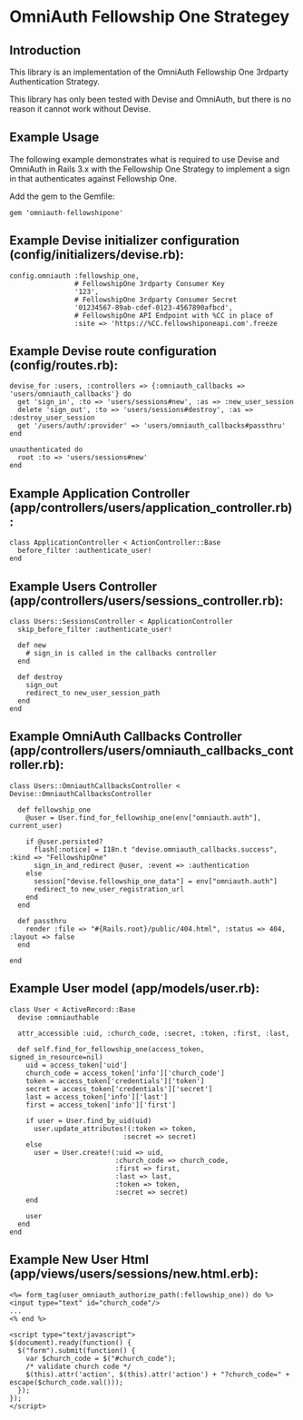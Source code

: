 OmniAuth Fellowship One Strategey
===========================================

Introduction
---
This library is an implementation of the OmniAuth Fellowship One 3rdparty
Authentication Strategy.

This library has only been tested with Devise and OmniAuth, but there is no reason
it cannot work without Devise.

Example Usage
---

The following example demonstrates what is required to use Devise and OmniAuth
in Rails 3.x with the Fellowship One Strategy to implement a sign in that authenticates
against Fellowship One.

Add the gem to the Gemfile:

    gem 'omniauth-fellowshipone'

Example Devise initializer configuration (config/initializers/devise.rb):
---

    config.omniauth :fellowship_one,
                    # FellowshipOne 3rdparty Consumer Key
                    '123',
                    # FellowshipOne 3rdparty Consumer Secret
                    '01234567-89ab-cdef-0123-4567890afbcd',
                    # FellowshipOne API Endpoint with %CC in place of
                    :site => 'https://%CC.fellowshiponeapi.com'.freeze

Example Devise route configuration (config/routes.rb):
---

    devise_for :users, :controllers => {:omniauth_callbacks => 'users/omniauth_callbacks'} do
      get 'sign_in', :to => 'users/sessions#new', :as => :new_user_session
      delete 'sign_out', :to => 'users/sessions#destroy', :as => :destroy_user_session
      get '/users/auth/:provider' => 'users/omniauth_callbacks#passthru'
    end

    unauthenticated do
      root :to => 'users/sessions#new'
    end

Example Application Controller (app/controllers/users/application_controller.rb):
---

    class ApplicationController < ActionController::Base
      before_filter :authenticate_user!
    end

Example Users Controller (app/controllers/users/sessions_controller.rb):
---

    class Users::SessionsController < ApplicationController
      skip_before_filter :authenticate_user!

      def new
        # sign_in is called in the callbacks controller
      end

      def destroy
        sign_out
        redirect_to new_user_session_path
      end
    end

Example OmniAuth Callbacks Controller (app/controllers/users/omniauth_callbacks_controller.rb):
---

    class Users::OmniauthCallbacksController < Devise::OmniauthCallbacksController

      def fellowship_one
        @user = User.find_for_fellowship_one(env["omniauth.auth"], current_user)

        if @user.persisted?
          flash[:notice] = I18n.t "devise.omniauth_callbacks.success", :kind => "FellowshipOne"
          sign_in_and_redirect @user, :event => :authentication
        else
          session["devise.fellowship_one_data"] = env["omniauth.auth"]
          redirect_to new_user_registration_url
        end
      end

      def passthru
        render :file => "#{Rails.root}/public/404.html", :status => 404, :layout => false
      end

    end

Example User model (app/models/user.rb):
---

    class User < ActiveRecord::Base
      devise :omniauthable

      attr_accessible :uid, :church_code, :secret, :token, :first, :last,

      def self.find_for_fellowship_one(access_token, signed_in_resource=nil)
        uid = access_token['uid']
        church_code = access_token['info']['church_code']
        token = access_token['credentials']['token']
        secret = access_token['credentials']['secret']
        last = access_token['info']['last']
        first = access_token['info']['first']

        if user = User.find_by_uid(uid)
          user.update_attributes!(:token => token,
                                :secret => secret)
        else
          user = User.create!(:uid => uid,
                              :church_code => church_code,
                              :first => first,
                              :last => last,
                              :token => token,
                              :secret => secret)
        end

        user
      end
    end

Example New User Html (app/views/users/sessions/new.html.erb):
---

    <%= form_tag(user_omniauth_authorize_path(:fellowship_one)) do %>
    <input type="text" id="church_code"/>
    ...
    <% end %>

    <script type="text/javascript">
    $(document).ready(function() {
      $("form").submit(function() {
        var $church_code = $("#church_code");
        /* validate church code */
        $(this).attr('action', $(this).attr('action') + "?church_code=" + escape($church_code.val()));
      });
    });
    </script>
